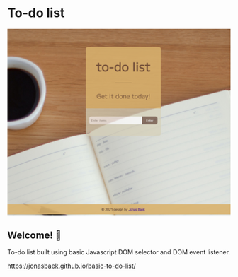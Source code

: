 # To-do list

![Design preview for the Stats preview card component coding challenge](./preview.png)

## Welcome! 👋

To-do list built using basic Javascript DOM selector and DOM event listener. 


https://jonasbaek.github.io/basic-to-do-list/
